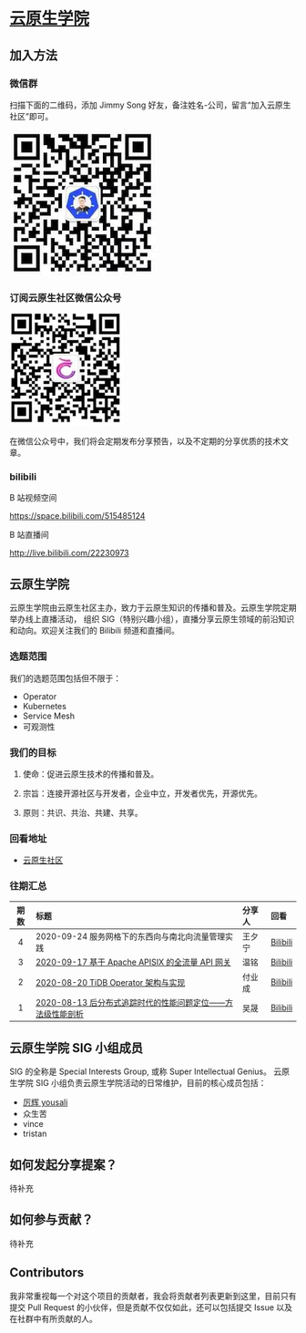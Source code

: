 # [云原生学院](https://cloudnative.to/)

## 加入方法

### 微信群

扫描下面的二维码，添加 Jimmy Song 好友，备注姓名-公司，留言“加入云原生社区”即可。

![](doc/images/wechat.jpg)

### 订阅云原生社区微信公众号

![](doc/images/subscription.png)

在微信公众号中，我们将会定期发布分享预告，以及不定期的分享优质的技术文章。

### bilibili

B 站视频空间

https://space.bilibili.com/515485124

B 站直播间

http://live.bilibili.com/22230973

## 云原生学院

云原生学院由云原生社区主办，致力于云原生知识的传播和普及。云原生学院定期举办线上直播活动， 组织 SIG（特别兴趣小组），直播分享云原生领域的前沿知识和动向。欢迎关注我们的 Bilibili 频道和直播间。

### 选题范围

我们的选题范围包括但不限于：

- Operator
- Kubernetes
- Service Mesh
- 可观测性

### 我们的目标

01. 使命：促进云原生技术的传播和普及。

02. 宗旨：连接开源社区与开发者，企业中立，开发者优先，开源优先。

03. 原则：共识、共治、共建、共享。

### 回看地址

- [云原生社区](https://space.bilibili.com/515485124)

### 往期汇总

| 期数 | 标题                                                                                                            | 分享人                                                                   | 回看                                                                                                                                                   |
| :--: | :-------------------------------------------------------------------------------------------------------------- | :----------------------------------------------------------------------- | :----------------------------------------------------------------------------------------------------------------------------------------------------- |
| 4  | 2020-09-24 服务网格下的东西向与南北向流量管理实践                                           | 王夕宁                                                        | [Bilibili](https://www.bilibili.com/video/BV1Gp4y1Y7ex)                                                       |
| 3  | [2020-09-17 基于 Apache APISIX 的全流量 API 网关](https://mp.weixin.qq.com/s/p8__ZXzOANRD4RkmcuegXA)                                           | 温铭                                                        | [Bilibili](https://www.bilibili.com/video/BV1Gt4y1q7qC)                                                       |
| 2  | [2020-08-20 TiDB Operator 架构与实现](https://mp.weixin.qq.com/s/csvunkyScbzV1E3ypCTOZA)                                           | 付业成                                                        | [Bilibili](https://www.bilibili.com/video/BV1Zt4y1U74M)                                                       |
| 1  | [2020-08-13 后分布式追踪时代的性能问题定位——方法级性能剖析](https://mp.weixin.qq.com/s/-i-KP5JTd1mUiMMK0gVRDA)                                           | 吴晟                                                        | [Bilibili](https://www.bilibili.com/video/BV1D541187kC)                                                       |

## 云原生学院 SIG 小组成员

SIG 的全称是 Special Interests Group, 或称 Super Intellectual Genius。
云原生学院 SIG 小组负责云原生学院活动的日常维护，目前的核心成员包括：

- [厉辉 yousali](https://github.com/Miss-you)
- 众生苦
- vince
- tristan

## 如何发起分享提案？

待补充

## 如何参与贡献？

待补充

## Contributors

我非常重视每一个对这个项目的贡献者，我会将贡献者列表更新到这里，目前只有提交 Pull Request 的小伙伴，但是贡献不仅仅如此，还可以包括提交 Issue 以及在社群中有所贡献的人。
